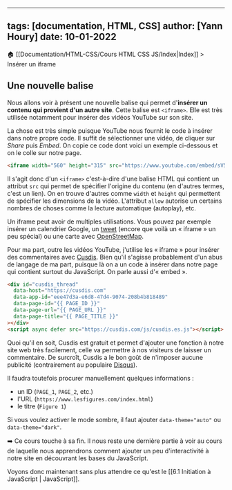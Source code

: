 
---
tags: [documentation, HTML, CSS]
author: [Yann Houry]
date: 10-01-2022
---

🏠 [[Documentation/HTML-CSS/Cours HTML CSS JS/Index|Index]] > Insérer un iframe

## Une nouvelle balise
Nous allons voir à présent une nouvelle balise qui permet d'**insérer un contenu qui provient d'un autre site**. Cette balise est `<iframe>`. Elle est très utilisée notamment pour insérer des vidéos YouTube sur son site.

La chose est très simple puisque YouTube nous fournit le code à insérer dans notre propre code. Il suffit de sélectionner une vidéo, de cliquer sur *Share* puis *Embed*. On copie ce code dont voici un exemple ci-dessous et on le colle sur notre page.

```HTML
<iframe width="560" height="315" src="https://www.youtube.com/embed/sV5LBYs4T9Q" title="YouTube video player" frameborder="0" allow="accelerometer; autoplay; clipboard-write; encrypted-media; gyroscope; picture-in-picture" allowfullscreen></iframe>
```

Il s'agit donc d'un `<iframe>` c'est-à-dire d'une balise HTML qui contient un attribut `src` qui permet de spécifier l'origine du contenu (en d'autres termes, c'est un lien). On en trouve d'autres comme `width` et `height` qui permettent de spécifier les dimensions de la vidéo. L'attribut `allow` autorise un certains nombres de choses comme la lecture automatique (autoplay), etc.

Un iframe peut avoir de multiples utilisations. Vous pouvez par exemple insérer un calendrier Google, un [tweet](https://help.twitter.com/en/using-twitter/how-to-embed-a-tweet) (encore que voilà un « iframe » un peu spécial) ou une carte avec [OpenStreetMap](https://www.openstreetmap.org).

Pour ma part, outre les vidéos YouTube, j'utilise les « iframe » pour insérer des commentaires avec [Cusdis](https://cusdis.com). Bien qu'il s'agisse probablement d'un abus de langage de ma part, puisque là on a un code à insérer dans notre page qui contient surtout du JavaScript. On parle aussi d'« embed ».

```HTML
<div id="cusdis_thread"
  data-host="https://cusdis.com"
  data-app-id="eee47d3a-e6d8-47d4-9074-208b4b818489"
  data-page-id="{{ PAGE_ID }}"
  data-page-url="{{ PAGE_URL }}"
  data-page-title="{{ PAGE_TITLE }}"
></div>
<script async defer src="https://cusdis.com/js/cusdis.es.js"></script>
```

Quoi qu'il en soit, Cusdis est gratuit et permet d'ajouter une fonction à notre site web très facilement, celle va permettre à nos visiteurs de laisser un commentaire. De surcroît, Cusdis a le bon goût de n'imposer aucune publicité (contrairement au populaire [Disqus](https://disqus.com)).

Il faudra toutefois procurer manuellement quelques informations :

- un ID (`PAGE_1`, `PAGE_2`, etc.)
- l'URL (`https://www.lesfigures.com/index.html`)
- le titre (`Figure 1`)

Si vous voulez activer le mode sombre, il faut ajouter `data-theme="auto"` ou `data-theme="dark"`.

➡️ Ce cours touche à sa fin. Il nous reste une dernière partie à voir au cours de laquelle nous apprendrons comment ajouter un peu d'interactivité à notre site en découvrant les bases du JavaScript.

Voyons donc maintenant sans plus attendre ce qu'est le [[6.1 Initiation à JavaScript | JavaScript]].